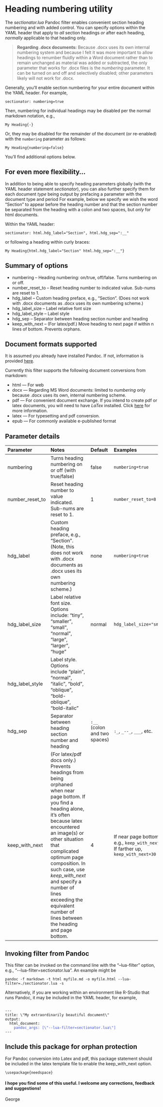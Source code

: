 # <span style="font-style:normal; font-weight:normal; font-size:1.0em; "></span>Heading numbering utility

The *sectionator.lua* Pandoc filter enables convenient section heading
numbering and with added control. You can specify options within the
YAML header that apply to *all* section headings *or* after each
heading, *normally* applicable to that heading only.

> **Regarding .docx documents:** Because .docx uses its own internal
> numbering system and because I felt it was more important to allow
> headings to renumber fluidly within a Word document rather than to
> remain unchanged as material was added or subtracted, the only
> parameter that works for .docx files is the *numbering* parameter. It
> can be turned on and off and selectively disabled; other parameters
> likely will not work for .docx.

Generally, you’ll enable section numbering for your entire document
within the YAML header. For example,

`sectionator: numbering=true`

Then, numbering for individual headings may be disabled per the normal
markdown notation, e.g.,

`My Heading{-}`

Or, they may be disabled for the remainder of the document (or
re-enabled) with the `numbering` parameter as follows:

`My Heading{numbering=false}`

You’ll find additional options below.

## <span style="font-style:normal; font-weight:normal; font-size:1.0em; "></span>For even more flexibility…

In addition to being able to specify heading parameters globally (with
the YAML header statement *sectionator*), you can also further specify
them for each document *type* being output by prefacing a parameter with
the document type and period For example, below we specify we wish the
word “Section” to appear before the heading number and that the section
number be separated from the heading with a colon and two spaces, but
*only* for html documents.

Within the YAML header:

`sectionator: html.hdg_label="Section", html.hdg_sep=":__"`

or following a heading within curly braces:

`My Heading{html.hdg_label="Section" html.hdg_sep=":__"}`

## <span style="font-style:normal; font-weight:normal; font-size:1.0em; "></span>Summary of options

- numbering – Heading numbering: on/true, off/false. Turns numbering on
  or off.
- number_reset_to – Reset heading number to indicated value. Sub-nums
  are reset to 1.
- hdg_label – Custom heading preface, e.g., “Section”. (Does not work
  with .docx documents as .docx uses its own numbering scheme.)
- hdg_label_size – Label relative font size
- hdg_label_style – Label style
- hdg_sep – Separator between heading section number and heading
- keep_with_next – (For latex/pdf.) Move heading to next page if within
  n lines of bottom. Prevents orphans.

## <span style="font-style:normal; font-weight:normal; font-size:1.0em; "></span>Document formats supported

It is assumed you already have installed Pandoc. If not, information is
provided [here](https://pandoc.org/installing.html).

Currently this filter supports the following document conversions from
markdown:

- html — For web
- docx — Regarding MS Word documents: limited to *numbering* only
  because .docx uses its own, internal numbering scheme.
- pdf — For convenient document exchange. If you intend to create pdf or
  latex documents, you will need to have *LaTex* installed. Click
  [here](https://www.latex-project.org/get/) for more information.
- latex — For typesetting and pdf conversion.
- epub — For commonly available e-published format

## <span style="font-style:normal; font-weight:normal; font-size:1.0em; "></span>Parameter details

| Parameter | Notes | Default | Examples |
|:---|:---|:---|:---|
| numbering | Turns heading numbering on or off (with true/false) | false | `numbering=true` |
| number_reset_to | Reset heading number to value indicated. Sub-nums are reset to 1. | 1 | `number_reset_to=8` |
| hdg_label | Custom heading preface, e.g., “Section”. (Note, this does not work with .docx documents as .docx uses its own numbering scheme.) | none | `numbering=true` |
| hdg_label_size | Label relative font size. Options include: “tiny”, “smaller”, “small”, “normal”, “large”, “larger”, “huge” | normal | `hdg_label_size="small"` |
| hdg_label_style | Label style. Options include “plain”, “normal”, “italic”, “bold”, “oblique”, “bold-oblique”, “bold-italic” |  |  |
| hdg_sep | Separator between heading section number and heading | `:__` (colon and two spaces) | `:_`, `_--_`, `___`, etc. |
| keep_with_next | (For latex/pdf docs only.) Prevents headings from being orphaned when near page bottom. If you find a heading alone, it’s often because latex encountered an image(s) or other situation that complicated optimum page composition. In such case, use *keep_with_next* and specify a number of lines exceeding the equivalent number of lines between the heading and page bottom. | 4 | If near page bottom, e.g., `keep_with_next=5`. If farther up, `keep_with_next=30` |

## <span style="font-style:normal; font-weight:normal; font-size:1.0em; "></span>Invoking filter from Pandoc

This filter can be invoked on the command line with the “–lua-filter”
option, e.g., “--lua-filter=sectionator.lua”. An example might be

`pandoc -f markdown -t html myfile.md -o myfile.html --lua-filter=./sectionator.lua -s`

Alternatively, if you are working within an environment like R-Studio
that runs Pandoc, it may be included in the YAML header, for example,

<pre><code>
---
title: \"My extraordinarily beautiful document\" 
output:
  html_document:
    <span style="color:#45c">pandoc_args: [\"--lua-filter=sectionator.lua\"]</span>
---
</code></pre>

## <span style="font-style:normal; font-weight:normal; font-size:1.0em; "></span>Include this package for orphan protection

For Pandoc conversion into Latex and pdf, this package statement should
be included in the latex template file to enable the keep_with_next
option.

`\usepackage{needspace}`

#### <span style="font-style:normal; font-weight:normal; font-size:1.0em; "></span>I hope you find some of this useful. I welcome any corrections, feedback and suggestions!

George
